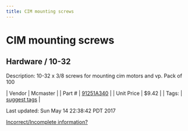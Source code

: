 ```yaml
---
title: CIM mounting screws
---
```


# CIM mounting screws
## Hardware / 10-32
Description: 	10-32 x 3/8 screws for mounting cim motors and vp. Pack of 100 

| Vendor | Mcmaster | 
| Part # | [91251A340](https://www.mcmaster.com/#91251A340) | 
| Unit Price | $9.42 | 
| Tags: | [suggest tags](https://docs.google.com/forms/d/e/1FAIpQLSeWyY8v3RgOty-MyWmh9U0iivNYN_molChYyS-0U-o-kOAv_g/viewform) | 

Last updated: Sun May 14 22:38:42 PDT 2017

 [Incorrect/Incomplete information?](https://docs.google.com/forms/d/e/1FAIpQLSeWyY8v3RgOty-MyWmh9U0iivNYN_molChYyS-0U-o-kOAv_g/viewform)